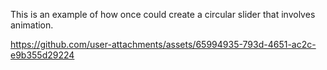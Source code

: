 This is an example of how once could create a circular slider that involves animation.

https://github.com/user-attachments/assets/65994935-793d-4651-ac2c-e9b355d29224

